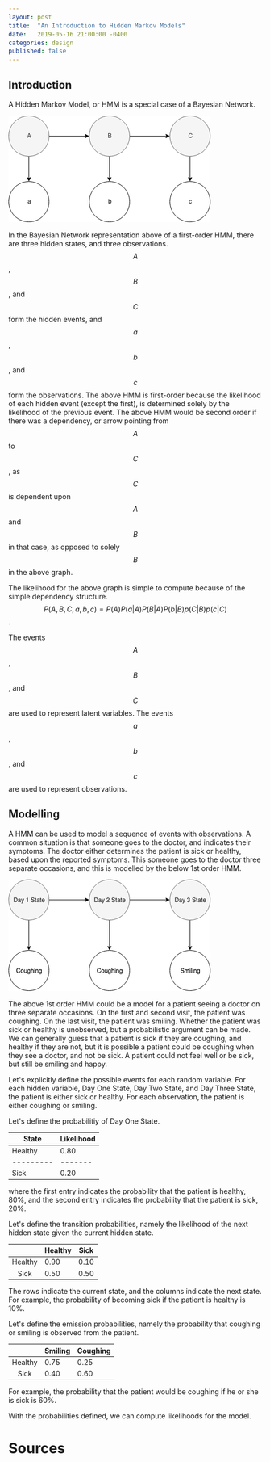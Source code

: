 ```yaml
---
layout: post
title:  "An Introduction to Hidden Markov Models"
date:   2019-05-16 21:00:00 -0400
categories: design
published: false
---
```

<script type="text/x-mathjax-config">
    MathJax.Hub.Config({
        tex2jax: {
          skipTags: ['script', 'noscript', 'style', 'textarea', 'pre']
        }
      });

    MathJax.Hub.Queue(function() {
        var all = MathJax.Hub.getAllJax(), i;
        for(i=0; i < all.length; i += 1) {
            all[i].SourceElement().parentNode.className += ' has-jax';
        }
    });

  </script>

<script type="text/javascript" src="https://cdn.mathjax.org/mathjax/latest/MathJax.js?config=TeX-AMS-MML_HTMLorMML"></script>
<!-- You’ll find this post in your `_posts` directory. Go ahead and edit it and re-build the site to see your changes. You can rebuild the site in many different ways, but the most common way is to run `jekyll serve`, which launches a web server and auto-regenerates your site when a file is updated.

To add new posts, simply add a file in the `_posts` directory that follows the convention `YYYY-MM-DD-name-of-post.ext` and includes the necessary front matter. Take a look at the source for this post to get an idea about how it works.

Jekyll also offers powerful support for code snippets: -->
## Introduction
A Hidden Markov Model, or HMM is a special case of a Bayesian Network.

![image](/assets/images/HMM-three.png "An image of a basic Hidden Markov Model, 3 hidden states, 3 observations")

In the Bayesian Network representation above of a first-order HMM, there are three hidden states, and three observations.
$$A$$, $$B$$, and $$C$$ form the hidden events, and $$a$$, $$b$$, and $$c$$ form the observations.
The above HMM is first-order because the likelihood of each
hidden event (except the first), is determined solely
by the likelihood of the previous event. The above HMM would be second
order if there was a dependency, or arrow pointing from $$A$$ to $$C$$,
as $$C$$ is dependent upon $$A$$ and $$B$$ in that case, 
as opposed to solely $$B$$ in the above graph.

The likelihood for the above graph
is simple to compute because of the simple dependency structure.
$$P(A,B,C,a,b,c)=P(A)P(a|A)P(B|A)P(b|B)p(C|B)p(c|C)$$.

The events $$A$$, $$B$$, and $$C$$ are used to represent latent
variables. The events $$a$$, $$b$$, and $$c$$ are used
to represent observations.

## Modelling

A HMM can be used to model a sequence of events with observations.
A common situation is that someone goes to the doctor,
and indicates their symptoms. The doctor either determines
the patient is sick or healthy, based upon the reported symptoms.
This someone goes to the doctor three separate occasions,
and this is modelled by the below 1st order HMM.

![image](/assets/images/HMM-doctor.png "An image of a Hidden Markov Model, modelling a patient with a Doctor")

The above 1st order HMM could be a model for a patient
seeing a doctor on three separate occasions. On the first
and second visit, the patient was coughing. On the last
visit, the patient was smiling. Whether
the patient was sick or healthy is unobserved, but a probabilistic
argument can be made. We can generally guess
that a patient is sick if they are coughing, and healthy if they are not,
but it is possible a patient could be coughing when they see a doctor,
and not be sick. A patient could not feel well or be sick, but still be smiling and happy.

Let's explicitly define the possible events for each random variable.
For each hidden variable, Day One State, Day Two State, and Day Three State,
the patient is either sick or healthy.
For each observation, the patient is either coughing or smiling.

Let's define the probabilitiy of Day One State.

| State | Likelihood |
|---------|-------|
| Healthy | 0.80 |
|---------|-------|
| Sick |  0.20 |

where the first entry indicates the probability that
the patient is healthy, 80%, and the second entry
indicates the probability that the patient is sick, 20%.

Let's define the transition probabilities,
namely the likelihood of the next hidden state
given the current hidden state.

|  | Healthy | Sick |
|:-------:|---------|-------|
| Healthy |  0.90 |  0.10 |
| Sick | 0.50 | 0.50 |

The rows indicate the current state, and the columns indicate
the next state. For example, the probability 
of becoming sick if the patient is healthy is 10%.

Let's define the emission probabilities,
namely the probability that coughing or smiling
is observed from the patient.

|  | Smiling | Coughing |
|:-------:|---------|-------|
| Healthy |  0.75 |  0.25 |
| Sick | 0.40 | 0.60 |

For example, the probability that the patient would be coughing
if he or she is sick is 60%.

With the probabilities defined, we can compute likelihoods
for the model.


# Sources
